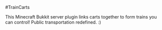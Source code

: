 #TrainCarts

This Minecraft Bukkit server plugin links carts together to form trains you can control!
Public transportation redefined. :)